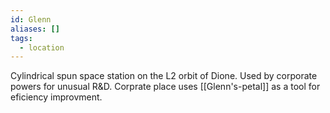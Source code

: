 ```yaml
---
id: Glenn
aliases: []
tags:
  - location
---
```

Cylindrical spun space station on the L2 orbit of Dione. Used by corporate powers for unusual R&D.
Corprate place uses [[Glenn's-petal]] as a tool for eficiency improvment.
